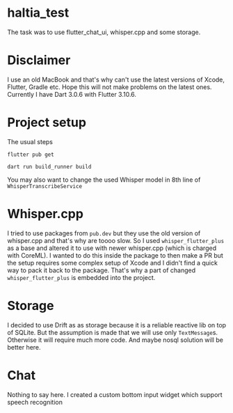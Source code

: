 # haltia_test

The task was to use flutter_chat_ui, whisper.cpp and some storage.

# Disclaimer

I use an old MacBook and that's why can't use the latest versions of Xcode, Flutter, Gradle etc. Hope this will not make problems on the latest ones. Currently I have Dart 3.0.6 with Flutter 3.10.6.

# Project setup

The usual steps 

`flutter pub get`

`dart run build_runner build`

You may also want to change the used Whisper model in 8th line of `WhisperTranscribeService`

# Whisper.cpp

I tried to use packages from `pub.dev` but they use the old version of whisper.cpp and that's why are toooo slow. 
So I used `whisper_flutter_plus` as a base and altered it to use with newer whisper.cpp (which is charged with CoreML). I wanted to do this inside the package to then make a PR but the setup requires some complex setup of Xcode and I didn't find a quick way to pack it back to the package. That's why a part of changed `whisper_flutter_plus` is embedded into the project. 

# Storage

I decided to use Drift as as storage because it is a reliable reactive lib on top of SQLite. But the assumption is made that we will use only `TextMessage`s. Otherwise it will require much more code. And maybe nosql solution will be better here.

# Chat

Nothing to say here. I created a custom bottom input widget which support speech recognition 